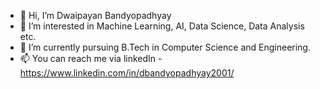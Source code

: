- 👋 Hi, I’m Dwaipayan Bandyopadhyay
- 👀 I’m interested in Machine Learning, AI, Data Science, Data Analysis etc.
- 🌱 I’m currently pursuing B.Tech in Computer Science and Engineering.
- 📫 You can reach me via linkedIn - https://www.linkedin.com/in/dbandyopadhyay2001/

<!---
Dwaipayan001/Dwaipayan001 is a ✨ special ✨ repository because its `README.md` (this file) appears on your GitHub profile.
You can click the Preview link to take a look at your changes.
--->
